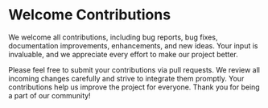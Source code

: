 # Welcome Contributions

We welcome all contributions, including bug reports, bug fixes, documentation improvements, enhancements, and new ideas. Your input is invaluable, and we appreciate every effort to make our project better.

Please feel free to submit your contributions via pull requests. We review all incoming changes carefully and strive to integrate them promptly. Your contributions help us improve the project for everyone. Thank you for being a part of our community!
